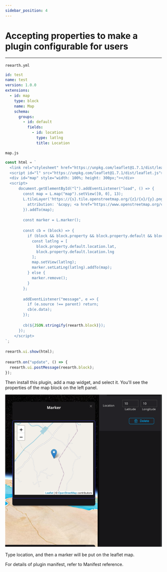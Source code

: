```yaml
---
sidebar_position: 4
---
```


# Accepting properties to make a plugin configurable for users
------

`reearth.yml`

```yaml
id: test
name: test
version: 1.0.0
extensions:
  - id: map
    type: block
    name: Map
    schema:
      groups:
        - id: default
          fields:
            - id: location
              type: latlng
              title: Location
```

`map.js`

```jsx
const html = `
  <link rel="stylesheet" href="https://unpkg.com/leaflet@1.7.1/dist/leaflet.css" />
  <script id="l" src="https://unpkg.com/leaflet@1.7.1/dist/leaflet.js"></script>
  <div id="map" style="width: 100%; height: 300px;"></div>
  <script>
	  document.getElementById("l").addEventListener("load", () => {
	    const map = L.map("map").setView([0, 0], 13);
	    L.tileLayer('https://{s}.tile.openstreetmap.org/{z}/{x}/{y}.png', {
	      attribution: '&copy; <a href="https://www.openstreetmap.org/copyright">OpenStreetMap</a> contributors'
	    }).addTo(map);

	    const marker = L.marker();

	    const cb = (block) => {
	      if (block && block.property && block.property.default && block.property.default.location) {
	        const latlng = [
	          block.property.default.location.lat,
	          block.property.default.location.lng
	        ];
	        map.setView(latlng);
	        marker.setLatLng(latlng).addTo(map);
	      } else {
	        marker.remove();
	      }
	    };

	    addEventListener("message", e => {
	      if (e.source !== parent) return;
	      cb(e.data);
	    });

	    cb(${JSON.stringify(reearth.block)});
	  });
	</script>
`;

reearth.ui.show(html);

reearth.on("update", () => {
  reearth.ui.postMessage(reearth.block);
});
```

Then install this plugin, add a map widget, and select it. You'll see the properties of the map block on the left panel.

![map-plugin](./img/map-plugin.png)

Type location, and then a marker will be put on the leaflet map.

For details of plugin manifest, refer to Manifest reference.